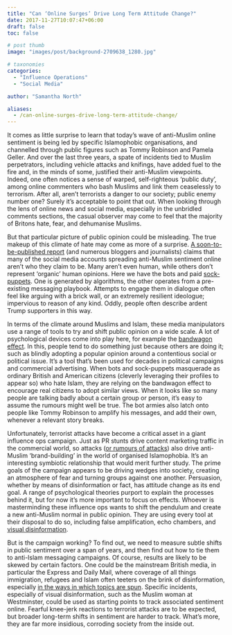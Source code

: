 ```yaml
---
title: "Can ‘Online Surges’ Drive Long Term Attitude Change?"
date: 2017-11-27T10:07:47+06:00
draft: false
toc: false

# post thumb
image: "images/post/background-2709638_1280.jpg"

# taxonomies
categories:
  - "Influence Operations"
  - "Social Media"

author: "Samantha North"

aliases:
  - /can-online-surges-drive-long-term-attitude-change/
---
```


It comes as little surprise to learn that today’s wave of anti-Muslim online sentiment is being led by specific Islamophobic organisations, and channelled through public figures such as Tommy Robinson and Pamela Geller. And over the last three years, a spate of incidents tied to Muslim perpetrators, including vehicle attacks and knifings, have added fuel to the fire and, in the minds of some, justified their anti-Muslim viewpoints. Indeed, one often notices a sense of warped, self-righteous ‘public duty’, among online commenters who bash Muslims and link them ceaselessly to terrorism. After all, aren’t terrorists a danger to our society; public enemy number one? Surely it’s acceptable to point that out. When looking through the lens of online news and social media, especially in the unbridled comments sections, the casual observer may come to feel that the majority of Britons hate, fear, and dehumanise Muslims.

But that particular picture of public opinion could be misleading. The true makeup of this climate of hate may come as more of a surprise. [A soon-to-be-published report](https://www.theguardian.com/media/2017/nov/26/anti-muslim-online-bots-fake-acounts) (and numerous bloggers and journalists) claims that many of the social media accounts spreading anti-Muslim sentiment online aren’t who they claim to be. Many aren’t even human, while others don’t represent ‘organic’ human opinions. Here we have the bots and paid [sock-puppets](https://www.techopedia.com/definition/29043/sockpuppet). One is generated by algorithms, the other operates from a pre-existing messaging playbook. Attempts to engage them in dialogue often feel like arguing with a brick wall, or an extremely resilient ideologue; impervious to reason of any kind. Oddly, people often describe ardent Trump supporters in this way.

In terms of the climate around Muslims and Islam, these media manipulators use a range of tools to try and shift public opinion on a wide scale. A lot of psychological devices come into play here, for example the [bandwagon effect](https://en.wikipedia.org/wiki/Bandwagon_effect). In this, people tend to do something just because others are doing it; such as blindly adopting a popular opinion around a contentious social or political issue. It’s a tool that’s been used for decades in political campaigns and commercial advertising. When bots and sock-puppets masquerade as ordinary British and American citizens (cleverly leveraging their profiles to appear so) who hate Islam, they are relying on the bandwagon effect to encourage real citizens to adopt similar views. When it looks like so many people are talking badly about a certain group or person, it’s easy to assume the rumours might well be true. The bot armies also latch onto people like Tommy Robinson to amplify his messages, and add their own, whenever a relevant story breaks.

Unfortunately, terrorist attacks have become a critical asset in a giant influence ops campaign. Just as PR stunts drive content marketing traffic in the commercial world, so attacks ([or rumours of attacks](https://www.theguardian.com/commentisfree/2017/nov/26/panic-oxford-street-terror-attacks-west-end-city)) also drive anti-Muslim ‘brand-building’ in the world of organised Islamophobia. It’s an interesting symbiotic relationship that would merit further study. The prime goals of the campaign appears to be driving wedges into society, creating an atmosphere of fear and turning groups against one another. Persuasion, whether by means of disinformation or fact, has attitude change as its end goal. A range of psychological theories purport to explain the processes behind it, but for now it’s more important to focus on effects. Whoever is masterminding these influence ops wants to shift the pendulum and create a new anti-Muslim normal in public opinion. They are using every tool at their disposal to do so, including false amplification, echo chambers, and [visual disinformation](https://www.theguardian.com/uk-news/2017/mar/24/woman-hijab-westminster-bridge-attack-victim-photo-misappropriated).

But is the campaign working? To find out, we need to measure subtle shifts in public sentiment over a span of years, and then find out how to tie them to anti-Islam messaging campaigns. Of course, results are likely to be skewed by certain factors. One could be the mainstream British media, in particular the Express and Daily Mail, where coverage of all things immigration, refugees and Islam often teeters on the brink of disinformation, especially [in the ways in which topics are spun](https://www.express.co.uk/news/world/766591/migrants-muslims-violence-terror-immigration-expert-warning). Specific incidents, especially of visual disinformation, such as the Muslim woman at Westminster, could be used as starting points to track associated sentiment online. Fearful knee-jerk reactions to terrorist attacks are to be expected, but broader long-term shifts in sentiment are harder to track. What’s more, they are far more insidious, corroding society from the inside out.